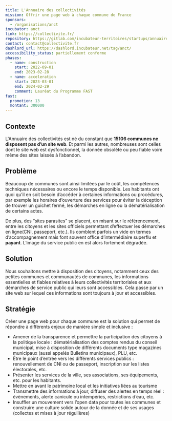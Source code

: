 ```yaml
---
title: L'Annuaire des collectivités
mission: Offrir une page web à chaque commune de France
sponsors:
  - /organisations/anct
incubator: anct
link: https://collectivite.fr/
repository: https://gitlab.com/incubateur-territoires/startups/annuaire-des-collectivites
contact: contact@collectivite.fr
dashlord_url: https://dashlord.incubateur.net/tag/anct/
accessibility_status: partiellement conforme
phases:
  - name: construction
    start: 2022-09-01
    end: 2023-02-28
  - name: acceleration
    start: 2023-03-01
    end: 2024-02-29
    comment: Lauréat du Programme FAST
fast:
  promotion: 13
  montant: 300000
---
```

## Contexte

L﻿'Annuaire des collectivités est né du constant que **15106 communes ne disposent pas d’un site web**. Et parmi les autres, nombreuses sont celles dont le site web est dysfonctionnel, la donnée obsolète ou peu fiable voire même des sites laissés à l’abandon.

## Problème

Beaucoup de communes sont ainsi limitées par le coût, les compétences techniques nécessaires ou encore le temps disponible. Les habitants ont quoi qu’il en soit besoin d’accéder à certaines informations ou procédures, par exemple les horaires d’ouverture des services pour éviter la déception de trouver un guichet fermé, les démarches en ligne ou la dématérialisation de certains actes.

De plus, des “sites parasites” se placent, en misant sur le référencement, entre les citoyens et les sites officiels permettant d’effectuer les démarches en ligne(CNI, passeport, etc.). Ils comblent parfois un vide en termes d’accompagnement mais font souvent office d’intermédiaire superflu et **payant**. L’image du service public en est alors fortement dégradée.

## Solution

Nous souhaitons mettre à disposition des citoyens, notamment ceux des petites communes et communautés de communes, les informations essentielles et fiables relatives à leurs collectivités territoriales et aux démarches de service public qui leurs sont accessibles. Cela passe par un site web sur lequel ces informations sont toujours à jour et accessibles.

## Stratégie

Créer une page web pour chaque commune est la solution qui permet de répondre à différents enjeux de manière simple et inclusive : 

* Amener de la transparence et permettre la participation des citoyens à la politique locale : dématérialisation des comptes rendus du conseil municipal, mise à disposition de différents documents type magazines municipaux (aussi appelés Bulletins municipaux), PLU, etc.   
* Être le point d’entrée vers les différents services publics : renouvellement de CNI ou de passeport, inscription sur les listes électorales, etc.
* Présenter les services de la ville, ses associations, ses équipements, etc. pour les habitants.
* Mettre en avant le patrimoine local et les initiatives liées au tourisme
* Transmettre des informations à jour, diffuser des alertes en temps réel : évènements, alerte canicule ou intempéries, restrictions d’eau, etc. 
* Insuffler un mouvement vers l’open data pour toutes les communes et construire une culture solide autour de la donnée et de ses usages (collectes et mises à jour régulières)
